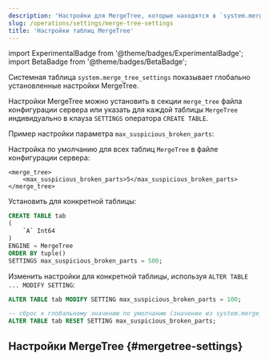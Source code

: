 ```yaml
---
description: 'Настройки для MergeTree, которые находятся в `system.merge_tree_settings`'
slug: /operations/settings/merge-tree-settings
title: 'Настройки таблиц MergeTree'
---
```


import ExperimentalBadge from '@theme/badges/ExperimentalBadge';
import BetaBadge from '@theme/badges/BetaBadge';

Системная таблица `system.merge_tree_settings` показывает глобально установленные настройки MergeTree.

Настройки MergeTree можно установить в секции `merge_tree` файла конфигурации сервера или указать для каждой таблицы `MergeTree` индивидуально в
клауза `SETTINGS` оператора `CREATE TABLE`.

Пример настройки параметра `max_suspicious_broken_parts`:

Настройка по умолчанию для всех таблиц `MergeTree` в файле конфигурации сервера:

```text
<merge_tree>
    <max_suspicious_broken_parts>5</max_suspicious_broken_parts>
</merge_tree>
```

Установить для конкретной таблицы:

```sql
CREATE TABLE tab
(
    `A` Int64
)
ENGINE = MergeTree
ORDER BY tuple()
SETTINGS max_suspicious_broken_parts = 500;
```

Изменить настройки для конкретной таблицы, используя `ALTER TABLE ... MODIFY SETTING`:

```sql
ALTER TABLE tab MODIFY SETTING max_suspicious_broken_parts = 100;

-- сброс к глобальному значению по умолчанию (значение из system.merge_tree_settings)
ALTER TABLE tab RESET SETTING max_suspicious_broken_parts;
```

## Настройки MergeTree {#mergetree-settings}
<!-- Эти настройки автоматически сгенерированы скриптом на 
https://github.com/ClickHouse/clickhouse-docs/blob/main/scripts/settings/autogenerate-settings.sh
-->
